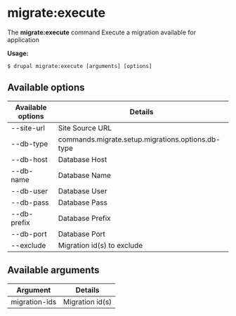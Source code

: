 # migrate:execute
The **migrate:execute** command Execute a migration available for application

**Usage:**
```
$ drupal migrate:execute [arguments] [options] 
```

## Available options
Available options | Details
-------|-------------
--site-url | Site Source URL
--db-type | commands.migrate.setup.migrations.options.db-type
--db-host | Database Host
--db-name | Database Name
--db-user | Database User
--db-pass | Database Pass
--db-prefix | Database Prefix
--db-port | Database Port
--exclude | Migration id(s) to exclude

## Available arguments
Argument | Details
---------|-------------
migration-ids | Migration id(s)
